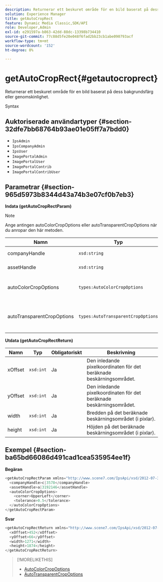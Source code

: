 ```yaml
---
description: Returnerar ett beskuret område för en bild baserat på dess bakgrundsfärg eller genomskinlighet.
solution: Experience Manager
title: getAutoCropRect
feature: Dynamic Media Classic,SDK/API
role: Developer,Admin
exl-id: e291597a-b863-42dd-88dc-13398b734410
source-git-commit: 77c88d5fe20e048f6fad2bb23cb1abe090793acf
workflow-type: tm+mt
source-wordcount: '152'
ht-degree: 0%

---
```


# getAutoCropRect{#getautocroprect}

Returnerar ett beskuret område för en bild baserat på dess bakgrundsfärg eller genomskinlighet.

Syntax

## Auktoriserade användartyper {#section-32dfe7bb68764b93ae01e05ff7a7bdd0}

* `IpsAdmin`
* `IpsCompanyAdmin`
* `IpsUser`
* `ImagePortalAdmin`
* `ImagePortalUser`
* `ImagePortalContrib`
* `ImagePortalContribUser`

## Parametrar {#section-965d5973b8344d43a74b3e07cf0b7eb3}

**Indata (getAutoCropRectParam)**

>[!NOTE]
>
>Ange antingen autoColorCropOptions eller autoTransparentCropOptions när du anropar den här metoden.

| Namn | Typ | Obligatoriskt | Beskrivning |
|---|---|---|---|
| companyHandle | `xsd:string` | Ja | Handtaget till företaget med den resurs du vill arbeta med. |
| assetHandle | `xsd:string` | Ja | Referensen till resursen som du vill arbeta med. |
| autoColorCropOptions | `types:AutoColorCropOptions` | Nej | Beräkna beskärningsrektangeln baserat på färg. Se [AutoColorCropOptions](../../../types/c-data-types/r-auto-color-crop-options.md#reference-976c3a1f8e47473cae016a4e9e09e4a6). |
| autoTransparentCropOptions | `types:AutoTransparentCropOptions` | Nej | Beräkna beskärningsrektangeln baserat på genomskinlighet. Se [AutoTransparentCropOptions](../../../types/c-data-types/r-auto-transparent-crop-options.md#reference-f4460b3bdf814f4c85e4f097ea4e6e2b). |

**Utdata (getAutoCropRectReturn)**

| Namn | Typ | Obligatoriskt | Beskrivning |
|---|---|---|---|
| xOffset | `xsd:int` | Ja | Den inledande pixelkoordinaten för det beräknade beskärningsområdet. |
| yOffset | `xsd:int` | Ja | Den inledande pixelkoordinaten för det beräknade beskärningsområdet. |
| width | `xsd:int` | Ja | Bredden på det beräknade beskärningsområdet (i pixlar). |
| height | `xsd:int` | Ja | Höjden på det beräknade beskärningsområdet (i pixlar). |

## Exempel {#section-ba65bd66086d491cad1cea535954ee1f}

**Begäran**

```java
<getAutoCropRectParam xmlns="http://www.scene7.com/IpsApi/xsd/2012-07-31-beta">
  <companyHandle>c|3578</companyHandle>
  <assetHandle>a|3192146</assetHandle>
  <autoColorCropOptions>
    <corner>UpperLeft</corner>
    <tolerance>0.5</tolerance>
  </autoColorCropOptions>
</getAutoCropRectParam>
```

**Svar**

```java
<getAutoCropRectReturn xmlns="http://www.scene7.com/IpsApi/xsd/2012-07-31-beta">
  <xOffset>452</xOffset>
  <yOffset>66</yOffset>
  <width>1271</width>
  <height>1874</height>
</getAutoCropRectReturn>
```

>[!MORELIKETHIS]
>
>* [AutoColorCropOptions](../../../types/c-data-types/r-auto-color-crop-options.md#reference-976c3a1f8e47473cae016a4e9e09e4a6)
>* [AutoTransparentCropOptions](../../../types/c-data-types/r-auto-transparent-crop-options.md#reference-f4460b3bdf814f4c85e4f097ea4e6e2b)
